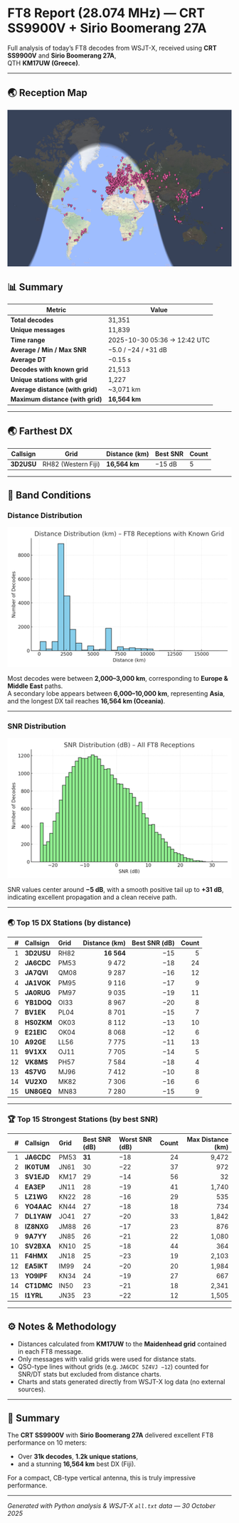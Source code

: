 # FT8 Report (28.074 MHz) — CRT SS9900V + Sirio Boomerang 27A

Full analysis of today’s FT8 decodes from WSJT-X, received using **CRT SS9900V** and **Sirio Boomerang 27A**,  
QTH **KM17UW (Greece)**.

---

## 🌏 Reception Map

![Map from PSKReporter](./FT8.jpg)

## 📊 Summary

| Metric | Value |
|--------|-------|
| **Total decodes** | 31,351 |
| **Unique messages** | 11,839 |
| **Time range** | 2025-10-30 05:36 → 12:42 UTC |
| **Average / Min / Max SNR** | −5.0 / −24 / +31 dB |
| **Average DT** | −0.15 s |
| **Decodes with known grid** | 21,513 |
| **Unique stations with grid** | 1,227 |
| **Average distance (with grid)** | ~3,071 km |
| **Maximum distance (with grid)** | **16,564 km** |

---

## 🌏 Farthest DX

| Callsign | Grid | Distance (km) | Best SNR | Count |
|-----------|------|---------------|-----------|--------|
| **3D2USU** | RH82 (Western Fiji) | **16,564 km** | −15 dB | 5 |

---

## 📡 Band Conditions

### Distance Distribution
![Distance Histogram](./ft8_distance_hist.png)

Most decodes were between **2,000–3,000 km**, corresponding to **Europe & Middle East** paths.  
A secondary lobe appears between **6,000–10,000 km**, representing **Asia**,  
and the longest DX tail reaches **16,564 km (Oceania)**.

---

### SNR Distribution
![SNR Histogram](./ft8_snr_hist.png)

SNR values center around **−5 dB**, with a smooth positive tail up to **+31 dB**,  
indicating excellent propagation and a clean receive path.

---

### 🌏 Top 15 DX Stations (by distance)

| # | Callsign | Grid | Distance (km) | Best SNR (dB) | Count |
|--:|:----------|:------|---------------:|---------------:|------:|
| 1 | **3D2USU** | RH82 | **16 564** | −15 | 5 |
| 2 | **JA6CDC** | PM53 | 9 472 | −18 | 24 |
| 3 | **JA7QVI** | QM08 | 9 287 | −16 | 12 |
| 4 | **JA1VOK** | PM95 | 9 116 | −17 | 9 |
| 5 | **JA0RUG** | PM97 | 9 035 | −19 | 11 |
| 6 | **YB1DOQ** | OI33 | 8 967 | −20 | 8 |
| 7 | **BV1EK** | PL04 | 8 701 | −15 | 7 |
| 8 | **HS0ZKM** | OK03 | 8 112 | −13 | 10 |
| 9 | **E21EIC** | OK04 | 8 068 | −12 | 6 |
| 10 | **A92GE** | LL56 | 7 775 | −11 | 13 |
| 11 | **9V1XX** | OJ11 | 7 705 | −14 | 5 |
| 12 | **VK8MS** | PH57 | 7 584 | −18 | 4 |
| 13 | **4S7VG** | MJ96 | 7 412 | −10 | 8 |
| 14 | **VU2XO** | MK82 | 7 306 | −16 | 6 |
| 15 | **UN8GEQ** | MN83 | 7 280 | −15 | 9 |


---

### 🏆 Top 15 Strongest Stations (by best SNR)

| # | Callsign | Grid | Best SNR (dB) | Worst SNR (dB) | Count | Max Distance (km) |
|--:|:----------|:------|:-------------|:---------------|------:|------------------:|
| 1 | **JA6CDC** | PM53 | **31** | −18 | 24 | 9,472 |
| 2 | **IK0TUM** | JN61 | 30 | −22 | 37 | 972 |
| 3 | **SV1EJD** | KM17 | 29 | −14 | 56 | 32 |
| 4 | **EA3EP** | JN11 | 28 | −19 | 41 | 1,740 |
| 5 | **LZ1WG** | KN22 | 28 | −16 | 29 | 535 |
| 6 | **YO4AAC** | KN44 | 27 | −18 | 18 | 734 |
| 7 | **DL1YAW** | JO41 | 27 | −20 | 33 | 1,842 |
| 8 | **IZ8NXG** | JM88 | 26 | −17 | 23 | 876 |
| 9 | **9A7YY** | JN85 | 26 | −21 | 22 | 1,080 |
| 10 | **SV2BXA** | KN10 | 25 | −18 | 44 | 364 |
| 11 | **F4HMX** | JN18 | 25 | −23 | 19 | 2,103 |
| 12 | **EA5IKT** | IM99 | 24 | −20 | 20 | 1,984 |
| 13 | **YO9IPF** | KN34 | 24 | −19 | 27 | 667 |
| 14 | **CT1DMC** | IN50 | 23 | −21 | 18 | 2,341 |
| 15 | **I1YRL** | JN35 | 23 | −22 | 12 | 1,505 |

---

## ⚙️ Notes & Methodology

- Distances calculated from **KM17UW** to the **Maidenhead grid** contained in each FT8 message.  
- Only messages with valid grids were used for distance stats.  
- QSO-type lines without grids (e.g. `JA6CDC 5Z4VJ −12`) counted for SNR/DT stats but excluded from distance charts.  
- Charts and stats generated directly from WSJT-X log data (no external sources).

---

## 🧭 Summary

The **CRT SS9900V** with **Sirio Boomerang 27A** delivered excellent FT8 performance on 10 meters:
- Over **31k decodes**, **1.2k unique stations**,  
- and a stunning **16,564 km** best DX (Fiji).  

For a compact, CB-type vertical antenna, this is truly impressive performance.

---

*Generated with Python analysis & WSJT-X `all.txt` data — 30 October 2025*

